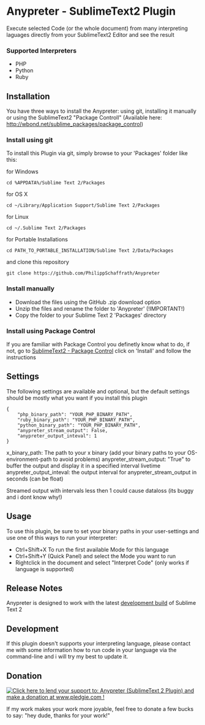 # Anypreter - SublimeText2 Plugin

Execute selected Code (or the whole document) from many interpreting laguages directly from your SublimeText2 Editor and see the result

### Supported Interpreters

* PHP
* Python
* Ruby

## Installation

You have three ways to install the Anypreter: using git, installing it manually or using the SublimeText2 "Package Controll" (Available here: http://wbond.net/sublime_packages/package_control)

### Install using git

To install this Plugin via git, simply browse to your 'Packages' folder like this:

for Windows

	cd %APPDATA%/Sublime Text 2/Packages

for OS X

	cd ~/Library/Application Support/Sublime Text 2/Packages

for Linux
 
	cd ~/.Sublime Text 2/Packages

for Portable Installations
	
	cd PATH_TO_PORTABLE_INSTALLATION/Sublime Text 2/Data/Packages

and clone this repository

	git clone https://github.com/PhilippSchaffrath/Anypreter


### Install manually

* Download the files using the GitHub .zip download option
* Unzip the files and rename the folder to 'Anypreter' (!IMPORTANT!)
* Copy the folder to your Sublime Text 2 'Packages' directory

### Install using Package Control

If you are familiar with Package Control you definetly know what to do, if not, go to [SublimeText2 - Package Control](http://wbond.net/sublime_packages/package_control) click on 'Install' and follow the instructions

## Settings

The following settings are available and optional, but the default settings should be mostly what you want if you install this plugin
	
	{
		"php_binary_path": "YOUR_PHP_BINARY_PATH",
		"ruby_binary_path": "YOUR_PHP_BINARY_PATH",
		"python_binary_path": "YOUR_PHP_BINARY_PATH",
		"anypreter_stream_output": False,
		"anypreter_output_inteval": 1
	}

x_binary_path: The path to your x binary (add your binary paths to your OS-environment-path to avoid problems)
anypreter_stream_output: "True" to buffer the output and display it in a specified interval livetime
anypreter_output_inteval: the output interval for anypreter_stream_output in seconds (can be float)

Streamed output with intervals less then 1 could cause dataloss (its buggy and i dont know why!)

## Usage

To use this plugin, be sure to set your binary paths in your user-settings and use one of this ways to run your interpreter:

* Ctrl+Shift+X To run the first available Mode for this language
* Ctrl+Shift+Y (Quick Panel) and select the Mode you want to run
* Rightclick in the document and select "Interpret Code" (only works if language is supported)

## Release Notes

Anypreter is designed to work with the latest [development build](http://www.sublimetext.com/dev) of Sublime Text 2

## Development

If this plugin doesn't supports your interpreting language, please contact me with some information how to run code in your language via the command-line and i will try my best to update it.

## Donation

<a href='http://www.pledgie.com/campaigns/17107'><img alt='Click here to lend your support to: Anypreter (SublimeText 2 Plugin) and make a donation at www.pledgie.com !' src='http://www.pledgie.com/campaigns/17107.png?skin_name=chrome' border='0' /></a>

If my work makes your work more joyable, feel free to donate a few bucks to say: "hey dude, thanks for your work!"